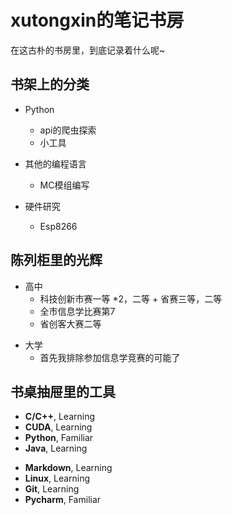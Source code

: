 # xutongxin的笔记书房

在这古朴的书房里，到底记录着什么呢~
<!-- .slide: data-background-image="https://xutongxin1.github.io/asset/background/75006825_p0.jpg" -->
<!-- slide -->

<!-- .slide: data-background-image="https://xutongxin1.github.io/asset/background/75006825_p0.jpg" -->
## 书架上的分类

<!-- slide vertical=true -->
<!-- .slide: data-background-image="https://xutongxin1.github.io/asset/background/75006825_p0.jpg" -->

- Python
  - api的爬虫探索
  - 小工具

- 其他的编程语言
  - MC模组编写

- 硬件研究
  - Esp8266
   

<!-- slide -->
<!-- .slide: data-background-image="https://xutongxin1.github.io/asset/background/83493330_p0.jpg" -->

## 陈列柜里的光辉

<!-- slide vertical=true -->
<!-- .slide: data-background-image="https://xutongxin1.github.io/asset/background/83493330_p0.jpg" -->

- 高中
  - 科技创新市赛一等 *2，二等 + 省赛三等，二等
  - 全市信息学比赛第7
  - 省创客大赛二等
   
<!-- slide vertical=true -->
<!-- .slide: data-background-image="https://xutongxin1.github.io/asset/background/83493330_p0.jpg" -->

- 大学
  - 首先我排除参加信息学竞赛的可能了 



<!-- slide -->
<!-- .slide: data-background-image="https://xutongxin1.github.io/asset/background/83658262_p0.jpg" -->

## 书桌抽屉里的工具

<!-- slide vertical=true -->
<!-- .slide: data-background-image="https://xutongxin1.github.io/asset/background/83658262_p0.jpg" -->

- **C/C++**, Learning
- **CUDA**, Learning
- **Python**, Familiar
- **Java**, Learning

<!-- slide vertical=true -->
<!-- .slide: data-background-image="https://xutongxin1.github.io/asset/background/83658262_p0.jpg" -->

- **Markdown**, Learning
- **Linux**, Learning
- **Git**, Learning
- **Pycharm**, Familiar




